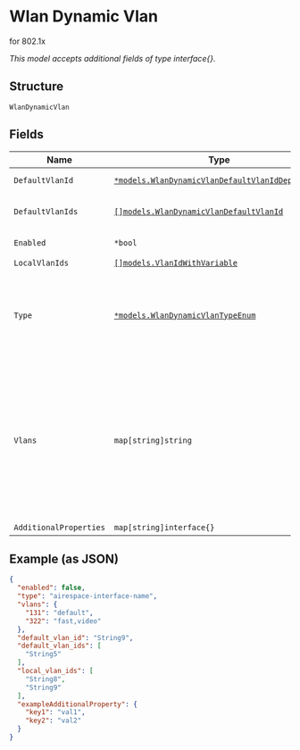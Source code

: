 
# Wlan Dynamic Vlan

for 802.1x

*This model accepts additional fields of type interface{}.*

## Structure

`WlanDynamicVlan`

## Fields

| Name | Type | Tags | Description |
|  --- | --- | --- | --- |
| `DefaultVlanId` | [`*models.WlanDynamicVlanDefaultVlanIdDeprecated`](../../doc/models/containers/wlan-dynamic-vlan-default-vlan-id-deprecated.md) | Optional | vlan_id to use when there’s no match from RADIUS |
| `DefaultVlanIds` | [`[]models.WlanDynamicVlanDefaultVlanId`](../../doc/models/containers/wlan-dynamic-vlan-default-vlan-id.md) | Optional | VLAN ID, VLAN range or variable to use when there’s no match from RADIUS |
| `Enabled` | `*bool` | Optional | whether to enable dynamic vlan<br>**Default**: `false` |
| `LocalVlanIds` | [`[]models.VlanIdWithVariable`](../../doc/models/containers/vlan-id-with-variable.md) | Optional | vlan_ids to be locally bridged |
| `Type` | [`*models.WlanDynamicVlanTypeEnum`](../../doc/models/wlan-dynamic-vlan-type-enum.md) | Optional | standard (using Tunnel-Private-Group-ID, widely supported), airespace-interface-name (Airespace/Cisco). enum: `airespace-interface-name`, `standard`<br>**Default**: `"standard"` |
| `Vlans` | `map[string]string` | Optional | map between vlan_id (as string) to airespace interface names (comma-separated) or null for stndard mapping<br><br>* if `dynamic_vlan.type`==`standard`, property key is the Vlan ID and property value is \"\"<br>* if `dynamic_vlan.type`==`airespace-interface-name`, property key is the Vlan ID and property value is the Airespace Interface Name |
| `AdditionalProperties` | `map[string]interface{}` | Optional | - |

## Example (as JSON)

```json
{
  "enabled": false,
  "type": "airespace-interface-name",
  "vlans": {
    "131": "default",
    "322": "fast,video"
  },
  "default_vlan_id": "String9",
  "default_vlan_ids": [
    "String5"
  ],
  "local_vlan_ids": [
    "String8",
    "String9"
  ],
  "exampleAdditionalProperty": {
    "key1": "val1",
    "key2": "val2"
  }
}
```

